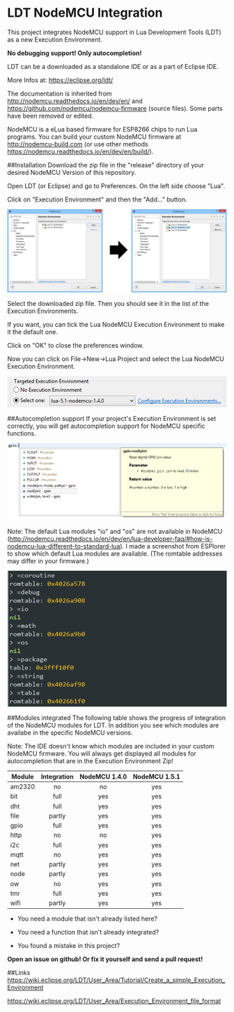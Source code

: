 # LDT NodeMCU Integration

This project integrates NodeMCU support in Lua Development Tools (LDT) as a new Execution Environment.

**No debugging support! Only autocompletion!**

LDT can be a downloaded as a standalone IDE or as a part of Eclipse IDE.

More Infos at: https://eclipse.org/ldt/

The documentation is inherited from http://nodemcu.readthedocs.io/en/dev/en/ and https://github.com/nodemcu/nodemcu-firmware (source files).
Some parts have been removed or edited.

NodeMCU is a eLua based firmware for ESP8266 chips to run Lua programs.
You can build your custom NodeMCU firmware at http://nodemcu-build.com (or use other methods https://nodemcu.readthedocs.io/en/dev/en/build/).

##Installation
Download the zip file in the "release" directory of your desired NodeMCU Version of this repository.

Open LDT (or Eclipse) and go to Preferences. On the left side choose "Lua".

Click on "Execution Environment" and then the "Add..." button.

![Add zip](/pics/add-ee-compact01.png?raw=true)

Select the downloaded zip file. Then you should see it in the list of the Execution Environments.

If you want, you can tick the Lua NodeMCU Execution Environment to make it the default one.

Click on "OK" to close the preferences window.

Now you can click on File->New->Lua Project and select the Lua NodeMCU Execution Environment.

![Create Project](/pics/create-proj01.png?raw=true)

##Autocompletion support
If your project's Execution Environment is set correctly, you will get autocompletion support for NodeMCU specific functions.

![Autocomplete](/pics/autocomplete01.png?raw=true)

Note: The default Lua modules "io" and "os" are not available in NodeMCU (http://nodemcu.readthedocs.io/en/dev/en/lua-developer-faq/#how-is-nodemcu-lua-different-to-standard-lua).
I made a screenshot from ESPlorer to show which default Lua modules are available. (The romtable addresses may differ in your firmware.)

![Default Lua modules in NodeMCU](/pics/nodemcu-default-lua-modules01.png?raw=true)

##Modules integrated
The following table shows the progress of integration of the NodeMCU modules for LDT.
In addition you see which modules are availabe in the specific NodeMCU versions.

Note: The IDE doesn't know which modules are included in your custom NodeMCU firmware.
You will always get displayed all modules for autocompletion that are in the Execution Environment Zip!

| Module       | Integration  | NodeMCU 1.4.0 | NodeMCU 1.5.1 |
| ------------ |:------------:|:-------------:|:-------------:|
| am2320       | no           | no            | yes           |
| bit          | full         | yes           | yes           |
| dht          | full         | yes           | yes           |
| file         | partly       | yes           | yes           |
| gpio         | full         | yes           | yes           |
| http         | no           | no            | yes           |
| i2c          | full         | yes           | yes           |
| mqtt         | no           | yes           | yes           |
| net          | partly       | yes           | yes           |
| node         | partly       | yes           | yes           |
| ow           | no           | yes           | yes           |
| tmr          | full         | yes           | yes           |
| wifi         | partly       | yes           | yes           |

* You need a module that isn't already listed here?

* You need a function that isn't already integrated?

* You found a mistake in this project?

**Open an issue on github! Or fix it yourself and send a pull request!**


##Links
https://wiki.eclipse.org/LDT/User_Area/Tutorial/Create_a_simple_Execution_Environment

https://wiki.eclipse.org/LDT/User_Area/Execution_Environment_file_format